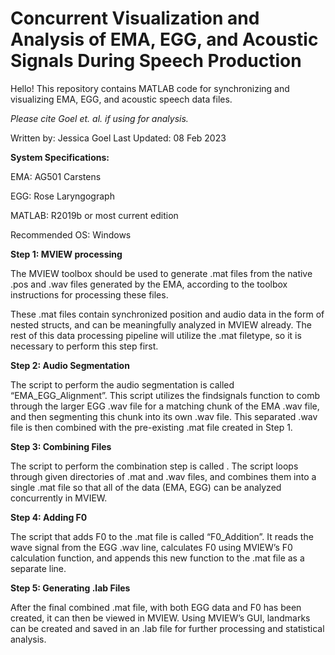 # Concurrent Visualization and Analysis of EMA, EGG, and Acoustic Signals During Speech Production

Hello! This repository contains MATLAB code for synchronizing and visualizing EMA, EGG, and acoustic speech data files. 

<i> Please cite Goel et. al. if using for analysis. </i>

Written by: Jessica Goel
Last Updated: 08 Feb 2023

  <b> System Specifications: <p> </b>
  EMA: AG501 Carstens <p>
  EGG: Rose Laryngograph <p> 
  MATLAB: R2019b or most current edition <p>
  Recommended OS: Windows

<b> Step 1: MVIEW processing </b>

The MVIEW toolbox should be used to generate .mat files from the native .pos and .wav files generated by the EMA, according to the toolbox instructions for processing these files. 

These .mat files contain synchronized position and audio data in the form of nested structs, and can be meaningfully analyzed in MVIEW already. The rest of this data processing pipeline will utilize the .mat filetype, so it is necessary to perform this step first. 

<b> Step 2: Audio Segmentation </b>

The script to perform the audio segmentation is called “EMA_EGG_Alignment”. This script utilizes the findsignals function to comb through the larger EGG .wav file for a matching chunk of the EMA .wav file, and then segmenting this chunk into its own .wav file. This separated .wav file is then combined with the pre-existing .mat file created in Step 1. 

<b> Step 3: Combining Files </b>

The script to perform the combination step is called . The script loops through given directories of .mat and .wav files, and combines them into a single .mat file so that all of the data (EMA, EGG) can be analyzed concurrently in MVIEW. 

<b> Step 4: Adding F0 </b>

The script that adds F0 to the .mat file is called “F0_Addition”. It reads the wave signal from the EGG .wav line, calculates F0 using MVIEW’s F0 calculation function, and appends this new function to the .mat file as a separate line. 

<b> Step 5: Generating .lab Files </b>

After the final combined .mat file, with both EGG data and F0 has been created, it can then be viewed in MVIEW. Using MVIEW’s GUI, landmarks can be created and saved in an .lab file for further processing and statistical analysis. 
